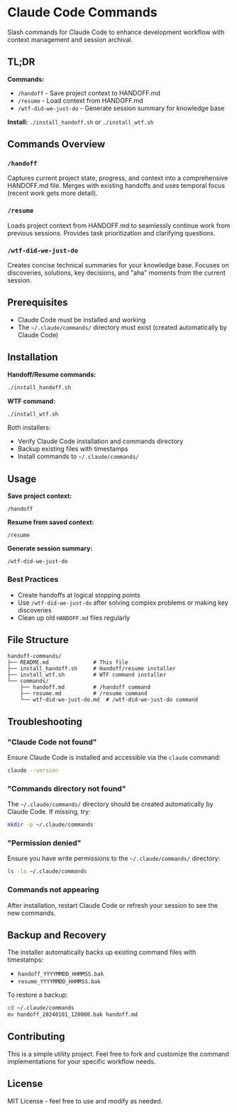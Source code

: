 # Claude Code Commands

Slash commands for Claude Code to enhance development workflow with context management and session archival.

## TL;DR

**Commands:**
- `/handoff` - Save project context to HANDOFF.md
- `/resume` - Load context from HANDOFF.md
- `/wtf-did-we-just-do` - Generate session summary for knowledge base

**Install:** `./install_handoff.sh` or `./install_wtf.sh`

## Commands Overview

### `/handoff`
Captures current project state, progress, and context into a comprehensive HANDOFF.md file. Merges with existing handoffs and uses temporal focus (recent work gets more detail).

### `/resume` 
Loads project context from HANDOFF.md to seamlessly continue work from previous sessions. Provides task prioritization and clarifying questions.

### `/wtf-did-we-just-do`
Creates concise technical summaries for your knowledge base. Focuses on discoveries, solutions, key decisions, and "aha" moments from the current session.

## Prerequisites

- Claude Code must be installed and working
- The `~/.claude/commands/` directory must exist (created automatically by Claude Code)

## Installation

**Handoff/Resume commands:**
```bash
./install_handoff.sh
```

**WTF command:**
```bash
./install_wtf.sh
```

Both installers:
- Verify Claude Code installation and commands directory
- Backup existing files with timestamps
- Install commands to `~/.claude/commands/`

## Usage

**Save project context:**
```
/handoff
```

**Resume from saved context:**
```
/resume
```

**Generate session summary:**
```
/wtf-did-we-just-do
```

### Best Practices
- Create handoffs at logical stopping points
- Use `/wtf-did-we-just-do` after solving complex problems or making key discoveries
- Clean up old `HANDOFF.md` files regularly

## File Structure

```
handoff-commands/
├── README.md              # This file
├── install_handoff.sh     # Handoff/resume installer
├── install_wtf.sh         # WTF command installer
└── commands/
    ├── handoff.md         # /handoff command
    ├── resume.md          # /resume command
    └── wtf-did-we-just-do.md  # /wtf-did-we-just-do command
```

## Troubleshooting

### "Claude Code not found"
Ensure Claude Code is installed and accessible via the `claude` command:
```bash
claude --version
```

### "Commands directory not found"
The `~/.claude/commands/` directory should be created automatically by Claude Code. If missing, try:
```bash
mkdir -p ~/.claude/commands
```

### "Permission denied"
Ensure you have write permissions to the `~/.claude/commands/` directory:
```bash
ls -la ~/.claude/commands
```

### Commands not appearing
After installation, restart Claude Code or refresh your session to see the new commands.

## Backup and Recovery

The installer automatically backs up existing command files with timestamps:
- `handoff_YYYYMMDD_HHMMSS.bak`
- `resume_YYYYMMDD_HHMMSS.bak`

To restore a backup:
```bash
cd ~/.claude/commands
mv handoff_20240101_120000.bak handoff.md
```

## Contributing

This is a simple utility project. Feel free to fork and customize the command implementations for your specific workflow needs.

## License

MIT License - feel free to use and modify as needed.